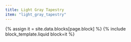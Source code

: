 ```yaml
---
title: Light Gray Tapestry
item: "light_gray_tapestry"
---
```


{% assign it = site.data.blocks[page.block] %}
{% include block_template.liquid block=it %}

